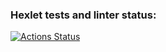 ### Hexlet tests and linter status:
[![Actions Status](https://github.com/Zotov2003/python-project-49/actions/workflows/hexlet-check.yml/badge.svg)](https://github.com/Zotov2003/python-project-49/actions)